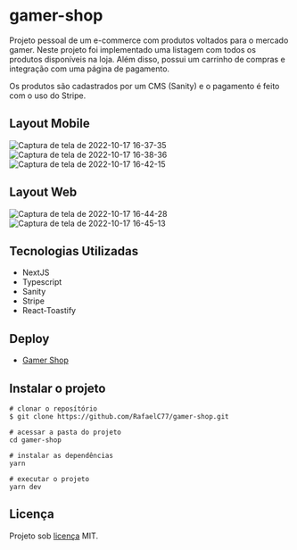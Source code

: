 # gamer-shop

Projeto pessoal de um e-commerce com produtos voltados para o mercado gamer.
Neste projeto foi implementado uma listagem com todos os produtos disponíveis na loja.
Além disso, possui um carrinho de compras e integração com uma página de pagamento.

Os produtos são cadastrados por um CMS (Sanity) e o pagamento é feito com o uso do Stripe.

## Layout Mobile

![Captura de tela de 2022-10-17 16-37-35](https://user-images.githubusercontent.com/91793932/196267049-78528f7c-5522-4148-a2b7-5eb1a409817a.png)
![Captura de tela de 2022-10-17 16-38-36](https://user-images.githubusercontent.com/91793932/196267602-a7b7041f-df77-469b-8917-4d5480d02aaa.png)
![Captura de tela de 2022-10-17 16-42-15](https://user-images.githubusercontent.com/91793932/196267840-698df214-bab8-435c-9590-1fc91ca076e4.png)

## Layout Web

![Captura de tela de 2022-10-17 16-44-28](https://user-images.githubusercontent.com/91793932/196268326-384aaf34-4ac9-4047-9b3f-2bca637e72b1.png)
![Captura de tela de 2022-10-17 16-45-13](https://user-images.githubusercontent.com/91793932/196268452-4ac068a7-d79c-4693-9ca4-19f828aaeff7.png)

## Tecnologias Utilizadas

- NextJS
- Typescript
- Sanity
- Stripe
- React-Toastify

## Deploy

- [Gamer Shop](https://gamer-shop.vercel.app/)

## Instalar o projeto

```
# clonar o reposítório
$ git clone https://github.com/RafaelC77/gamer-shop.git

# acessar a pasta do projeto 
cd gamer-shop

# instalar as dependências
yarn

# executar o projeto
yarn dev
```
## Licença

Projeto sob [licença](https://github.com/RafaelC77/gamer-shop/blob/main/LICENSE) MIT.

